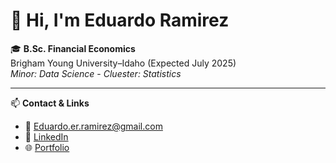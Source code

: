 # 👋 Hi, I'm Eduardo Ramirez

🎓 **B.Sc. Financial Economics**  
Brigham Young University–Idaho (Expected July 2025)  
*Minor: Data Science*  - 
*Cluester: Statistics*

---

📫 **Contact & Links**

- 📧 [Eduardo.er.ramirez@gmail.com](mailto:Eduardo.er.ramirez@gmail.com)  
- 💼 [LinkedIn](https://linkedin.com/in/eduardo-ramirez-31198b1b8)  
- 🌐 [Portfolio](https://1ramirez7.github.io/Portfolio_)

<!--
**1Ramirez7/1Ramirez7** is a ✨ _special_ ✨ repository because its `README.md` (this file) appears on your GitHub profile.

Here are some ideas to get you started:

- 🔭 I’m currently working on ...
- 🌱 I’m currently learning ...
- 👯 I’m looking to collaborate on ...
- 🤔 I’m looking for help with ...
- 💬 Ask me about ...
- 📫 How to reach me: ...
- 😄 Pronouns: ...
- ⚡ Fun fact: ...
-->
